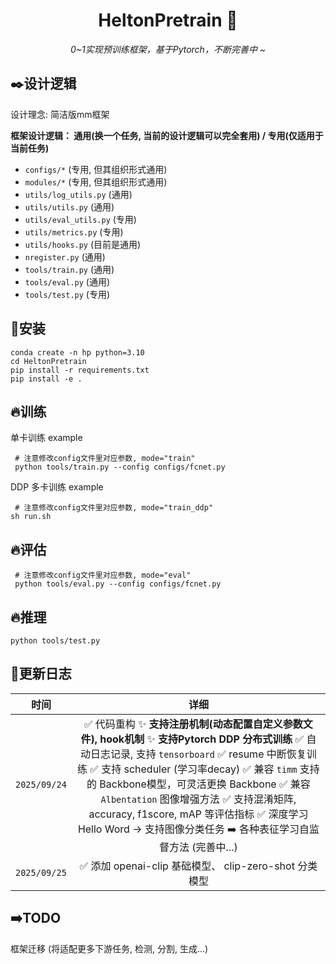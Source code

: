 <div align='center'>
    <h1>HeltonPretrain 🚀</h1>
    <p><em>0~1实现预训练框架，基于Pytorch，不断完善中 ~</em></p>
</div>





## ✒️设计逻辑
设计理念: 简洁版mm框架

**框架设计逻辑： 通用(换一个任务, 当前的设计逻辑可以完全套用) / 专用(仅适用于当前任务)**

- `configs/*` (专用, 但其组织形式通用)
- `modules/*` (专用, 但其组织形式通用)
- `utils/log_utils.py` (通用)
- `utils/utils.py` (通用)
- `utils/eval_utils.py` (专用)
- `utils/metrics.py` (专用)
- `utils/hooks.py` (目前是通用)
- `nregister.py` (通用)
- `tools/train.py` (通用)
- `tools/eval.py` (通用)
- `tools/test.py` (专用)



## 🔧安装

```
conda create -n hp python=3.10
cd HeltonPretrain
pip install -r requirements.txt
pip install -e .
```




## 🔥训练

单卡训练 example

```
 # 注意修改config文件里对应参数, mode="train"
 python tools/train.py --config configs/fcnet.py
```

DDP 多卡训练 example

```
 # 注意修改config文件里对应参数, mode="train_ddp"
sh run.sh
```



## 🔥评估

```
 # 注意修改config文件里对应参数, mode="eval"
 python tools/eval.py --config configs/fcnet.py
```



## 🔥推理

```
python tools/test.py 
```





## 📃更新日志
|     时间     |                             详细                             |
| :----------: | :----------------------------------------------------------: |
| `2025/09/24` | ✅ 代码重构  ✨ **支持注册机制(动态配置自定义参数文件), hook机制**  ✨ **支持Pytorch DDP 分布式训练**  ✅ 自动日志记录, 支持 `tensorboard`  ✅ resume 中断恢复训练  ✅ 支持 scheduler (学习率decay)  ✅ 兼容 `timm` 支持的 Backbone模型，可灵活更换 Backbone  ✅ 兼容 `Albentation` 图像增强方法  ✅ 支持混淆矩阵, accuracy, f1score, mAP 等评估指标  ✅ 深度学习 Hello Word -> 支持图像分类任务  ➡️ 各种表征学习自监督方法 (完善中...) |
| `2025/09/25` |    ✅ 添加 openai-clip 基础模型、 clip-zero-shot 分类模型     |



## ➡️TODO
框架迁移 (将适配更多下游任务, 检测, 分割, 生成...)

